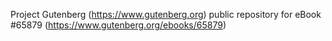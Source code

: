 Project Gutenberg (https://www.gutenberg.org) public repository for eBook #65879 (https://www.gutenberg.org/ebooks/65879)
